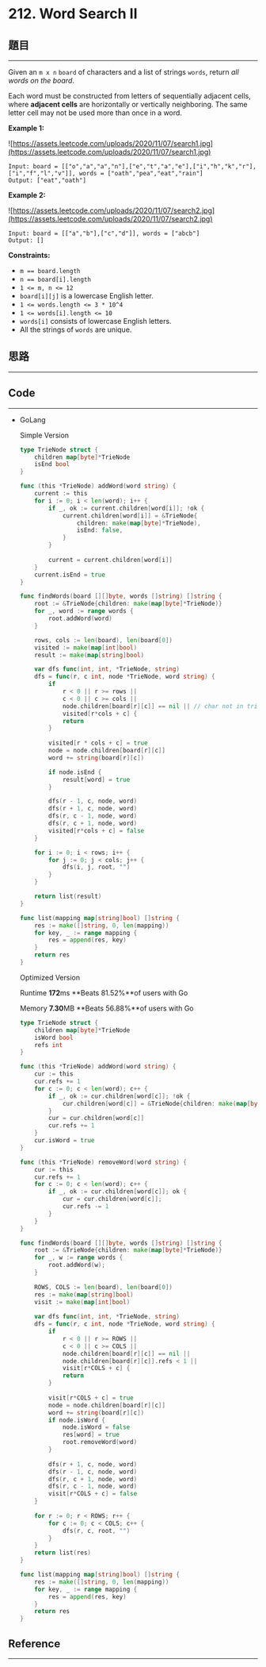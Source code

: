 # 212. Word Search II

## 題目

---

Given an `m x n` `board` of characters and a list of strings `words`, return *all words on the board*.

Each word must be constructed from letters of sequentially adjacent cells, where **adjacent cells** are horizontally or vertically neighboring. The same letter cell may not be used more than once in a word.

**Example 1:**

![https://assets.leetcode.com/uploads/2020/11/07/search1.jpg](https://assets.leetcode.com/uploads/2020/11/07/search1.jpg)

```
Input: board = [["o","a","a","n"],["e","t","a","e"],["i","h","k","r"],["i","f","l","v"]], words = ["oath","pea","eat","rain"]
Output: ["eat","oath"]

```

**Example 2:**

![https://assets.leetcode.com/uploads/2020/11/07/search2.jpg](https://assets.leetcode.com/uploads/2020/11/07/search2.jpg)

```
Input: board = [["a","b"],["c","d"]], words = ["abcb"]
Output: []

```

**Constraints:**

- `m == board.length`
- `n == board[i].length`
- `1 <= m, n <= 12`
- `board[i][j]` is a lowercase English letter.
- `1 <= words.length <= 3 * 10^4`
- `1 <= words[i].length <= 10`
- `words[i]` consists of lowercase English letters.
- All the strings of `words` are unique.

## 思路

---

## Code

---

- GoLang
    
    Simple Version
    
    ```go
    type TrieNode struct {
        children map[byte]*TrieNode
        isEnd bool
    }
    
    func (this *TrieNode) addWord(word string) {
        current := this
        for i := 0; i < len(word); i++ {
            if _, ok := current.children[word[i]]; !ok {
                current.children[word[i]] = &TrieNode{
                    children: make(map[byte]*TrieNode),
                    isEnd: false,
                }
            }
            
            current = current.children[word[i]]
        }
        current.isEnd = true
    }
    
    func findWords(board [][]byte, words []string) []string {
        root := &TrieNode{children: make(map[byte]*TrieNode)}
        for _, word := range words {
            root.addWord(word)
        }
    
        rows, cols := len(board), len(board[0])
        visited := make(map[int]bool)
        result := make(map[string]bool)
    
        var dfs func(int, int, *TrieNode, string)
        dfs = func(r, c int, node *TrieNode, word string) {
            if 
                r < 0 || r >= rows ||
                c < 0 || c >= cols ||
                node.children[board[r][c]] == nil || // char not in trie
                visited[r*cols + c] {
                return 
            }
            
            visited[r * cols + c] = true
            node = node.children[board[r][c]]
            word += string(board[r][c])
    
            if node.isEnd {
                result[word] = true
            }
    
            dfs(r - 1, c, node, word)
            dfs(r + 1, c, node, word)
            dfs(r, c - 1, node, word)
            dfs(r, c + 1, node, word)
            visited[r*cols + c] = false 
        }
    
        for i := 0; i < rows; i++ {
            for j := 0; j < cols; j++ {
                dfs(i, j, root, "")
            }
        }
    
        return list(result)
    }
    
    func list(mapping map[string]bool) []string {
        res := make([]string, 0, len(mapping))
        for key, _ := range mapping {
            res = append(res, key)
        }
        return res
    }
    ```
    
    Optimized Version
    
    Runtime **172**ms **Beats 81.52%**of users with Go
    
    Memory **7.30**MB **Beats 56.88%**of users with Go
    
    ```go
    type TrieNode struct {
        children map[byte]*TrieNode
        isWord bool
        refs int
    }
    
    func (this *TrieNode) addWord(word string) {
        cur := this
        cur.refs += 1
        for c := 0; c < len(word); c++ {
            if _, ok := cur.children[word[c]]; !ok {
                cur.children[word[c]] = &TrieNode{children: make(map[byte]*TrieNode)}
            }
            cur = cur.children[word[c]]
            cur.refs += 1
        }
        cur.isWord = true
    }
    
    func (this *TrieNode) removeWord(word string) {
        cur := this
        cur.refs += 1
        for c := 0; c < len(word); c++ {
            if _, ok := cur.children[word[c]]; ok {
                cur = cur.children[word[c]];
                cur.refs -= 1
            }
        }
    }
    
    func findWords(board [][]byte, words []string) []string {
        root := &TrieNode{children: make(map[byte]*TrieNode)}
        for _, w := range words {
            root.addWord(w);
        }
        
        ROWS, COLS := len(board), len(board[0])
        res := make(map[string]bool)
        visit := make(map[int]bool)
        
        var dfs func(int, int, *TrieNode, string)
        dfs = func(r, c int, node *TrieNode, word string) {
            if
                r < 0 || r >= ROWS ||
                c < 0 || c >= COLS ||
                node.children[board[r][c]] == nil ||
                node.children[board[r][c]].refs < 1 ||
                visit[r*COLS + c] {
                return
            }
            
            visit[r*COLS + c] = true
            node = node.children[board[r][c]]
            word += string(board[r][c])
            if node.isWord {
                node.isWord = false
                res[word] = true
                root.removeWord(word)
            }
            
            dfs(r + 1, c, node, word)
            dfs(r - 1, c, node, word)
            dfs(r, c + 1, node, word)
            dfs(r, c - 1, node, word)
            visit[r*COLS + c] = false
        }
        
        for r := 0; r < ROWS; r++ {
            for c := 0; c < COLS; c++ {
                dfs(r, c, root, "")
            }
        }
        return list(res)
    }
    
    func list(mapping map[string]bool) []string {
        res := make([]string, 0, len(mapping))
        for key, _ := range mapping {
            res = append(res, key)
        }
        return res
    }
    ```
    

## Reference

---